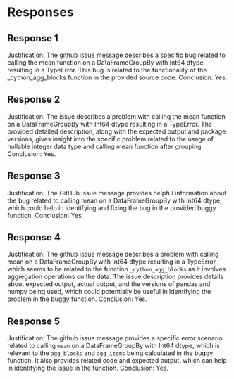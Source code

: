 # Responses
## Response 1
Justification: The github issue message describes a specific bug related to calling the mean function on a DataFrameGroupBy with Int64 dtype resulting in a TypeError. This bug is related to the functionality of the _cython_agg_blocks function in the provided source code.
Conclusion: Yes.

## Response 2
Justification: The issue describes a problem with calling the mean function on a DataFrameGroupBy with Int64 dtype resulting in a TypeError. The provided detailed description, along with the expected output and package versions, gives insight into the specific problem related to the usage of nullable integer data type and calling mean function after grouping.
Conclusion: Yes.

## Response 3
Justification: The GitHub issue message provides helpful information about the bug related to calling mean on a DataFrameGroupBy with Int64 dtype, which could help in identifying and fixing the bug in the provided buggy function.
Conclusion: Yes.

## Response 4
Justification: The github issue message describes a problem with calling mean on a DataFrameGroupBy with Int64 dtype resulting in a TypeError, which seems to be related to the function `_cython_agg_blocks` as it involves aggregation operations on the data. The issue description provides details about expected output, actual output, and the versions of pandas and numpy being used, which could potentially be useful in identifying the problem in the buggy function.
Conclusion: Yes.

## Response 5
Justification: The github issue message provides a specific error scenario related to calling `mean` on a DataFrameGroupBy with Int64 dtype, which is relevant to the `agg_blocks` and `agg_items` being calculated in the buggy function. It also provides related code and expected output, which can help in identifying the issue in the function.
Conclusion: Yes.

